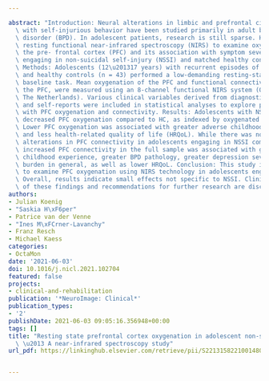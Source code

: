 ---
abstract: "Introduction: Neural alterations in limbic and prefrontal circuits in association\
  \ with self-injurious behavior have been studied primarily in adult borderline personality\
  \ disorder (BPD). In adolescent patients, research is still sparse. Here, we used\
  \ resting functional near-infrared spectroscopy (NIRS) to examine oxygenation of\
  \ the pre- frontal cortex (PFC) and its association with symptom severity in adolescents\
  \ engaging in non-suicidal self-injury (NSSI) and matched healthy controls (HC).\
  \ Methods: Adolescents (12\u201317 years) with recurrent episodes of NSSI (n = 170)\
  \ and healthy controls (n = 43) performed a low-demanding resting-state vanilla\
  \ baseline task. Mean oxygenation of the PFC and functional connectivity within\
  \ the PFC, were measured using an 8-channel functional NIRS system (Octamon, Artinis,\
  \ The Netherlands). Various clinical variables derived from diagnostic interviews\
  \ and self-reports were included in statistical analyses to explore potential associations\
  \ with PFC oxygenation and connectivity. Results: Adolescents with NSSI showed significantly\
  \ decreased PFC oxygenation compared to HC, as indexed by oxygenated hemoglobin.\
  \ Lower PFC oxygenation was associated with greater adverse childhood experiences\
  \ and less health-related quality of life (HRQoL). While there was no evidence for\
  \ alterations in PFC connectivity in adolescents engaging in NSSI compared to HC,\
  \ increased PFC connectivity in the full sample was associated with greater adverse\
  \ childhood experience, greater BPD pathology, greater depression severity and psychological\
  \ burden in general, as well as lower HRQoL. Conclusion: This study is the first\
  \ to examine PFC oxygenation using NIRS technology in adolescents engaging in NSSI.\
  \ Overall, results indicate small effects not specific to NSSI. Clinical implications\
  \ of these findings and recommendations for further research are discussed."
authors:
- Julian Koenig
- "Saskia H\xF6per"
- Patrice van der Venne
- "Ines M\xFCrner-Lavanchy"
- Franz Resch
- Michael Kaess
categories:
- OctaMon
date: '2021-06-03'
doi: 10.1016/j.nicl.2021.102704
featured: false
projects:
- clinical-and-rehabilitation
publication: '*NeuroImage: Clinical*'
publication_types:
- '2'
publishDate: 2021-06-03 09:05:16.356948+00:00
tags: []
title: "Resting state prefrontal cortex oxygenation in adolescent non-suicidal self-injury\
  \ \u2013 A near-infrared spectroscopy study"
url_pdf: https://linkinghub.elsevier.com/retrieve/pii/S2213158221001480

---
